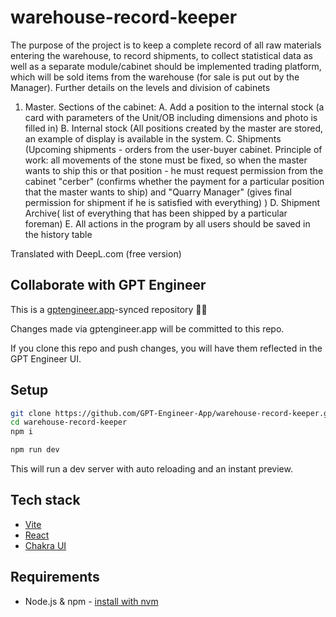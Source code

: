 # warehouse-record-keeper

The purpose of the project is to keep a complete record of all raw materials entering the warehouse, to record shipments, to collect statistical data as well as a separate module/cabinet should be implemented trading platform, which will be sold items from the warehouse (for sale is put out by the Manager). Further details on the levels and division of cabinets
1.	Master. Sections of the cabinet: 
A.	Add a position to the internal stock (a card with parameters of the Unit/OB including dimensions and photo is filled in)
B.	Internal stock (All positions created by the master are stored, an example of display is available in the system.
C.	Shipments (Upcoming shipments - orders from the user-buyer cabinet. Principle of work: all movements of the stone must be fixed, so when the master wants to ship this or that position - he must request permission from the cabinet "cerber" (confirms whether the payment for a particular position that the master wants to ship) and "Quarry Manager" (gives final permission for shipment if he is satisfied with everything) )
D.	Shipment Archive( list of everything that has been shipped by a particular foreman)
E.	All actions in the program by all users should be saved in the history table

Translated with DeepL.com (free version)

## Collaborate with GPT Engineer

This is a [gptengineer.app](https://gptengineer.app)-synced repository 🌟🤖

Changes made via gptengineer.app will be committed to this repo.

If you clone this repo and push changes, you will have them reflected in the GPT Engineer UI.

## Setup

```sh
git clone https://github.com/GPT-Engineer-App/warehouse-record-keeper.git
cd warehouse-record-keeper
npm i
```

```sh
npm run dev
```

This will run a dev server with auto reloading and an instant preview.

## Tech stack

- [Vite](https://vitejs.dev/)
- [React](https://react.dev/)
- [Chakra UI](https://chakra-ui.com/)

## Requirements

- Node.js & npm - [install with nvm](https://github.com/nvm-sh/nvm#installing-and-updating)
